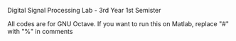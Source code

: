Digital Signal Processing Lab - 3rd Year 1st Semister

All codes are for GNU Octave.
If you want to run this on Matlab, replace "#" with "%" in comments

